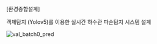 [환경종합설계] 


객체탐지 (Yolov5)를 이용한 실시간 하수관 파손탐지 시스템 설계


![val_batch0_pred](https://github.com/Nempet9398/DL/assets/70493186/3437e1c9-dd11-4f6c-82ce-495eef2c0503)
